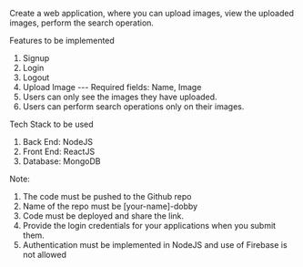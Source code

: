 Create a web application, where you can upload images, view the uploaded images, perform the search operation.

Features to be implemented
1. Signup
2. Login
3. Logout
4. Upload Image
--- Required fields: Name, Image
5. Users can only see the images they have uploaded.
6. Users can perform search operations only on their images.

Tech Stack to be used
1. Back End: NodeJS
2. Front End: ReactJS
3. Database: MongoDB

Note:
1. The code must be pushed to the Github repo
2. Name of the repo must be [your-name]-dobby
3. Code must be deployed and share the link.
4. Provide the login credentials for your applications when you submit them.
5. Authentication must be implemented in NodeJS and use of Firebase is not allowed
